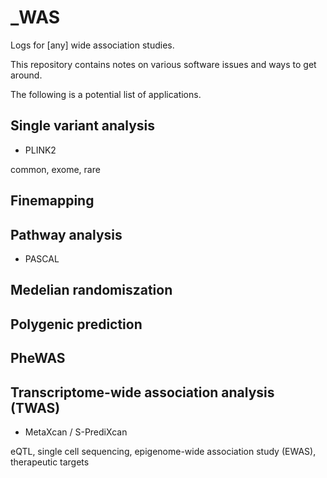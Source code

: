 # _WAS

Logs for [any] wide association studies.

This repository contains notes on various software issues and ways to get around.

The following is a potential list of applications.

## Single variant analysis

* PLINK2

common, exome, rare

## Finemapping

## Pathway analysis

* PASCAL

## Medelian randomiszation

## Polygenic prediction

## PheWAS

## Transcriptome-wide association analysis (TWAS)

* MetaXcan / S-PrediXcan

eQTL, single cell sequencing, epigenome-wide association study (EWAS), therapeutic targets
